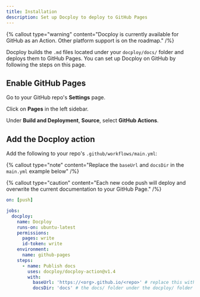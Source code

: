 ```yaml
---
title: Installation
description: Set up Docploy to deploy to GitHub Pages
---
```


{% callout
  type="warning"
  content="Docploy is currently available for GitHub as an Action. Other platform support is on the roadmap."
/%}

Docploy builds the `.md` files located under your `docploy/docs/` folder and deploys them to GitHub Pages. You can set up Docploy on GitHub by following the steps on this page.

## Enable GitHub Pages

Go to your GitHub repo's **Settings** page.

Click on **Pages** in the left sidebar.

Under **Build and Deployment**, **Source**, select **GitHub Actions**.

## Add the Docploy action

Add the following to your repo's `.github/workflows/main.yml`:

{% callout
  type="note"
  content="Replace the `baseUrl` and `docsDir` in the `main.yml` example below"
/%}

{% callout
  type="caution"
  content="Each new code push will deploy and overwrite the current documentation to your GitHub Page."
/%}

```yaml
on: [push]

jobs:
  docploy:
    name: Docploy
    runs-on: ubuntu-latest
    permissions:
      pages: write
      id-token: write
    environment:
      name: github-pages
    steps:
      - name: Publish docs
        uses: docploy/docploy-action@v1.4
        with:
          baseUrl: 'https://<org>.github.io/<repo>' # replace this with your GitHub Pages url
          docsDir: 'docs' # the docs/ folder under the docploy/ folder with your .md files
```

